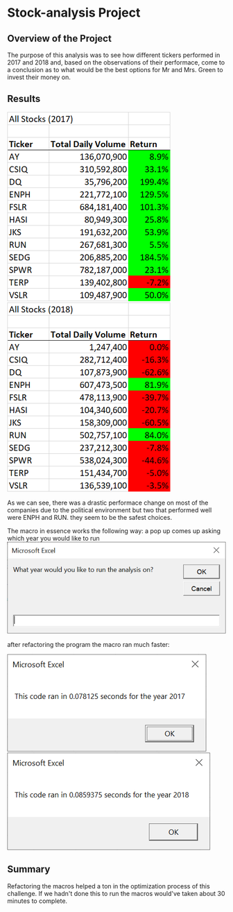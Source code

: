 # Stock-analysis Project
## Overview of the Project
The purpose of this analysis was to see how different tickers performed in 2017 and 2018 and, based on the observations of their performace, come to a conclusion as to what would be the best options for Mr and Mrs. Green to invest their money on. 
## Results
![](https://github.com/l-javier-garcia/new-repo/blob/main/2017%20all%20stocks.png)
![](https://github.com/l-javier-garcia/new-repo/blob/main/2018%20all%20stocks.png)

As we can see, there was a drastic performace change on most of the companies due to the political environment but two that performed well were ENPH and RUN. they seem to be the safest choices.

The macro in essence works the following way: a pop up comes up asking which year you would like to run
![](https://github.com/l-javier-garcia/new-repo/blob/main/popup.png)

after refactoring the program the macro ran much faster:

![](https://github.com/l-javier-garcia/Stock-analysis/blob/main/Resources/VBA_Challenge_2017.png)
![](https://github.com/l-javier-garcia/Stock-analysis/blob/main/Resources/VBA_Challenge_2018.png)

## Summary
Refactoring the macros helped a ton in the optimization process of this challenge. If we hadn't done this to run the macros would've taken about 30 minutes to complete. 
